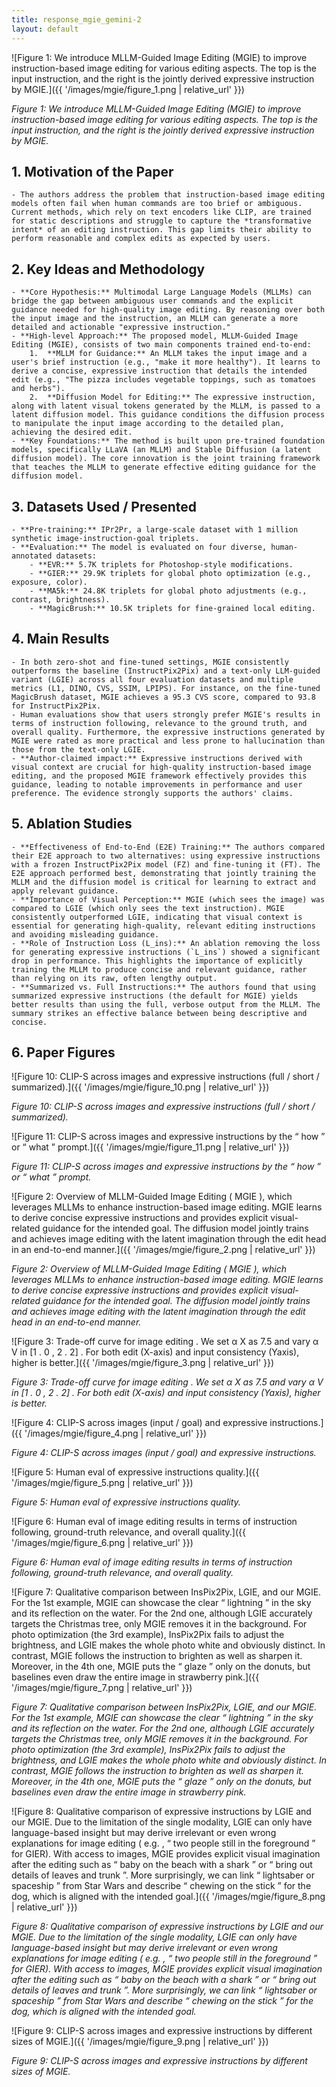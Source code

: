```yaml
---
title: response_mgie_gemini-2
layout: default
---
```

![Figure 1: We introduce MLLM-Guided Image Editing (MGIE) to improve instruction-based image editing for various editing aspects. The top is the input instruction, and the right is the jointly derived expressive instruction by MGIE.]({{ '/images/mgie/figure_1.png | relative_url' }})

*Figure 1: We introduce MLLM-Guided Image Editing (MGIE) to improve instruction-based image editing for various editing aspects. The top is the input instruction, and the right is the jointly derived expressive instruction by MGIE.*


## 1. Motivation of the Paper
    - The authors address the problem that instruction-based image editing models often fail when human commands are too brief or ambiguous. Current methods, which rely on text encoders like CLIP, are trained for static descriptions and struggle to capture the *transformative intent* of an editing instruction. This gap limits their ability to perform reasonable and complex edits as expected by users.

## 2. Key Ideas and Methodology
    - **Core Hypothesis:** Multimodal Large Language Models (MLLMs) can bridge the gap between ambiguous user commands and the explicit guidance needed for high-quality image editing. By reasoning over both the input image and the instruction, an MLLM can generate a more detailed and actionable "expressive instruction."
    - **High-level Approach:** The proposed model, MLLM-Guided Image Editing (MGIE), consists of two main components trained end-to-end:
        1.  **MLLM for Guidance:** An MLLM takes the input image and a user's brief instruction (e.g., "make it more healthy"). It learns to derive a concise, expressive instruction that details the intended edit (e.g., "The pizza includes vegetable toppings, such as tomatoes and herbs").
        2.  **Diffusion Model for Editing:** The expressive instruction, along with latent visual tokens generated by the MLLM, is passed to a latent diffusion model. This guidance conditions the diffusion process to manipulate the input image according to the detailed plan, achieving the desired edit.
    - **Key Foundations:** The method is built upon pre-trained foundation models, specifically LLaVA (an MLLM) and Stable Diffusion (a latent diffusion model). The core innovation is the joint training framework that teaches the MLLM to generate effective editing guidance for the diffusion model.

## 3. Datasets Used / Presented
    - **Pre-training:** IPr2Pr, a large-scale dataset with 1 million synthetic image-instruction-goal triplets.
    - **Evaluation:** The model is evaluated on four diverse, human-annotated datasets:
        - **EVR:** 5.7K triplets for Photoshop-style modifications.
        - **GIER:** 29.9K triplets for global photo optimization (e.g., exposure, color).
        - **MA5k:** 24.8K triplets for global photo adjustments (e.g., contrast, brightness).
        - **MagicBrush:** 10.5K triplets for fine-grained local editing.

## 4. Main Results
    - In both zero-shot and fine-tuned settings, MGIE consistently outperforms the baseline (InstructPix2Pix) and a text-only LLM-guided variant (LGIE) across all four evaluation datasets and multiple metrics (L1, DINO, CVS, SSIM, LPIPS). For instance, on the fine-tuned MagicBrush dataset, MGIE achieves a 95.3 CVS score, compared to 93.8 for InstructPix2Pix.
    - Human evaluations show that users strongly prefer MGIE's results in terms of instruction following, relevance to the ground truth, and overall quality. Furthermore, the expressive instructions generated by MGIE were rated as more practical and less prone to hallucination than those from the text-only LGIE.
    - **Author-claimed impact:** Expressive instructions derived with visual context are crucial for high-quality instruction-based image editing, and the proposed MGIE framework effectively provides this guidance, leading to notable improvements in performance and user preference. The evidence strongly supports the authors' claims.

## 5. Ablation Studies
    - **Effectiveness of End-to-End (E2E) Training:** The authors compared their E2E approach to two alternatives: using expressive instructions with a frozen InstructPix2Pix model (FZ) and fine-tuning it (FT). The E2E approach performed best, demonstrating that jointly training the MLLM and the diffusion model is critical for learning to extract and apply relevant guidance.
    - **Importance of Visual Perception:** MGIE (which sees the image) was compared to LGIE (which only sees the text instruction). MGIE consistently outperformed LGIE, indicating that visual context is essential for generating high-quality, relevant editing instructions and avoiding misleading guidance.
    - **Role of Instruction Loss (L_ins):** An ablation removing the loss for generating expressive instructions (`L_ins`) showed a significant drop in performance. This highlights the importance of explicitly training the MLLM to produce concise and relevant guidance, rather than relying on its raw, often lengthy output.
    - **Summarized vs. Full Instructions:** The authors found that using summarized expressive instructions (the default for MGIE) yields better results than using the full, verbose output from the MLLM. The summary strikes an effective balance between being descriptive and concise.

## 6. Paper Figures
![Figure 10: CLIP-S across images and expressive instructions (full / short / summarized).]({{ '/images/mgie/figure_10.png | relative_url' }})

*Figure 10: CLIP-S across images and expressive instructions (full / short / summarized).*


![Figure 11: CLIP-S across images and expressive instructions by the “ how ” or “ what ” prompt.]({{ '/images/mgie/figure_11.png | relative_url' }})

*Figure 11: CLIP-S across images and expressive instructions by the “ how ” or “ what ” prompt.*


![Figure 2: Overview of MLLM-Guided Image Editing ( MGIE ), which leverages MLLMs to enhance instruction-based image editing. MGIE learns to derive concise expressive instructions and provides explicit visual-related guidance for the intended goal. The diffusion model jointly trains and achieves image editing with the latent imagination through the edit head in an end-to-end manner.]({{ '/images/mgie/figure_2.png | relative_url' }})

*Figure 2: Overview of MLLM-Guided Image Editing ( MGIE ), which leverages MLLMs to enhance instruction-based image editing. MGIE learns to derive concise expressive instructions and provides explicit visual-related guidance for the intended goal. The diffusion model jointly trains and achieves image editing with the latent imagination through the edit head in an end-to-end manner.*


![Figure 3: Trade-off curve for image editing . We set α X as 7.5 and vary α V in [1 . 0 , 2 . 2] . For both edit (X-axis) and input consistency (Yaxis), higher is better.]({{ '/images/mgie/figure_3.png | relative_url' }})

*Figure 3: Trade-off curve for image editing . We set α X as 7.5 and vary α V in [1 . 0 , 2 . 2] . For both edit (X-axis) and input consistency (Yaxis), higher is better.*


![Figure 4: CLIP-S across images (input / goal) and expressive instructions.]({{ '/images/mgie/figure_4.png | relative_url' }})

*Figure 4: CLIP-S across images (input / goal) and expressive instructions.*


![Figure 5: Human eval of expressive instructions quality.]({{ '/images/mgie/figure_5.png | relative_url' }})

*Figure 5: Human eval of expressive instructions quality.*


![Figure 6: Human eval of image editing results in terms of instruction following, ground-truth relevance, and overall quality.]({{ '/images/mgie/figure_6.png | relative_url' }})

*Figure 6: Human eval of image editing results in terms of instruction following, ground-truth relevance, and overall quality.*


![Figure 7: Qualitative comparison between InsPix2Pix, LGIE, and our MGIE. For the 1st example, MGIE can showcase the clear “ lightning ” in the sky and its reflection on the water. For the 2nd one, although LGIE accurately targets the Christmas tree, only MGIE removes it in the background. For photo optimization (the 3rd example), InsPix2Pix fails to adjust the brightness, and LGIE makes the whole photo white and obviously distinct. In contrast, MGIE follows the instruction to brighten as well as sharpen it. Moreover, in the 4th one, MGIE puts the “ glaze ” only on the donuts, but baselines even draw the entire image in strawberry pink.]({{ '/images/mgie/figure_7.png | relative_url' }})

*Figure 7: Qualitative comparison between InsPix2Pix, LGIE, and our MGIE. For the 1st example, MGIE can showcase the clear “ lightning ” in the sky and its reflection on the water. For the 2nd one, although LGIE accurately targets the Christmas tree, only MGIE removes it in the background. For photo optimization (the 3rd example), InsPix2Pix fails to adjust the brightness, and LGIE makes the whole photo white and obviously distinct. In contrast, MGIE follows the instruction to brighten as well as sharpen it. Moreover, in the 4th one, MGIE puts the “ glaze ” only on the donuts, but baselines even draw the entire image in strawberry pink.*


![Figure 8: Qualitative comparison of expressive instructions by LGIE and our MGIE. Due to the limitation of the single modality, LGIE can only have language-based insight but may derive irrelevant or even wrong explanations for image editing ( e.g. , “ two people still in the foreground ” for GIER). With access to images, MGIE provides explicit visual imagination after the editing such as “ baby on the beach with a shark ” or “ bring out details of leaves and trunk ”. More surprisingly, we can link “ lightsaber or spaceship ” from Star Wars and describe “ chewing on the stick ” for the dog, which is aligned with the intended goal.]({{ '/images/mgie/figure_8.png | relative_url' }})

*Figure 8: Qualitative comparison of expressive instructions by LGIE and our MGIE. Due to the limitation of the single modality, LGIE can only have language-based insight but may derive irrelevant or even wrong explanations for image editing ( e.g. , “ two people still in the foreground ” for GIER). With access to images, MGIE provides explicit visual imagination after the editing such as “ baby on the beach with a shark ” or “ bring out details of leaves and trunk ”. More surprisingly, we can link “ lightsaber or spaceship ” from Star Wars and describe “ chewing on the stick ” for the dog, which is aligned with the intended goal.*


![Figure 9: CLIP-S across images and expressive instructions by different sizes of MGIE.]({{ '/images/mgie/figure_9.png | relative_url' }})

*Figure 9: CLIP-S across images and expressive instructions by different sizes of MGIE.*
